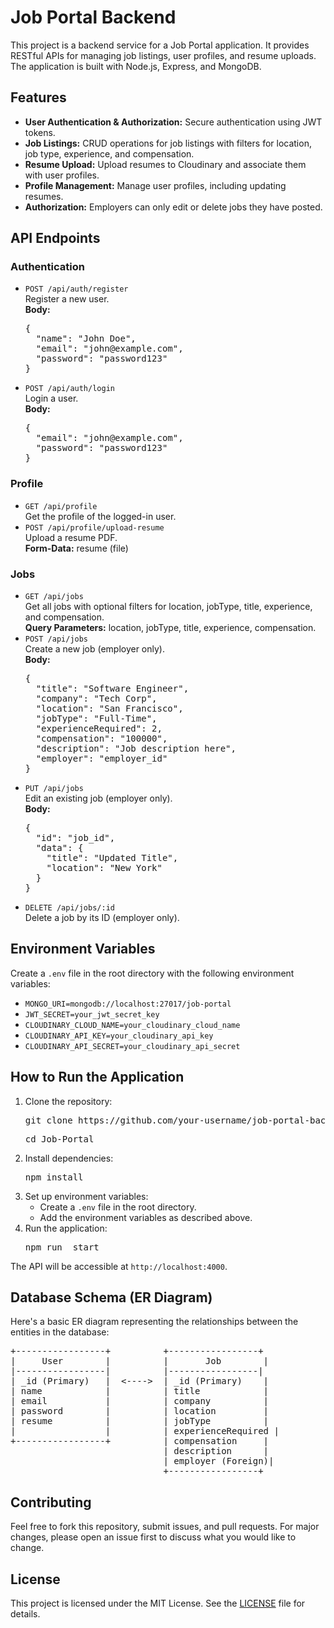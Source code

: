 <!DOCTYPE html>
<html lang="en">
<head>
    <meta charset="UTF-8">
    <meta name="viewport" content="width=device-width, initial-scale=1.0">
<!--     <title>Job Portal Backend - README</title> -->
</head>
<body>

<h1>Job Portal Backend</h1>
<p>This project is a backend service for a Job Portal application. It provides RESTful APIs for managing job listings, user profiles, and resume uploads. The application is built with Node.js, Express, and MongoDB.</p>

<h2>Features</h2>
<ul>
    <li><strong>User Authentication & Authorization:</strong> Secure authentication using JWT tokens.</li>
    <li><strong>Job Listings:</strong> CRUD operations for job listings with filters for location, job type, experience, and compensation.</li>
    <li><strong>Resume Upload:</strong> Upload resumes to Cloudinary and associate them with user profiles.</li>
    <li><strong>Profile Management:</strong> Manage user profiles, including updating resumes.</li>
    <li><strong>Authorization:</strong> Employers can only edit or delete jobs they have posted.</li>
</ul>

<h2>API Endpoints</h2>

<h3>Authentication</h3>
<ul>
    <li><code>POST /api/auth/register</code><br>
    Register a new user.<br>
    <strong>Body:</strong> 
    <pre>{
  "name": "John Doe",
  "email": "john@example.com",
  "password": "password123"
}</pre>
    </li>
    <li><code>POST /api/auth/login</code><br>
    Login a user.<br>
    <strong>Body:</strong> 
    <pre>{
  "email": "john@example.com",
  "password": "password123"
}</pre>
    </li>
</ul>

<h3>Profile</h3>
<ul>
    <li><code>GET /api/profile</code><br>
    Get the profile of the logged-in user.</li>
    <li><code>POST /api/profile/upload-resume</code><br>
    Upload a resume PDF.<br>
    <strong>Form-Data:</strong> resume (file)</li>
</ul>

<h3>Jobs</h3>
<ul>
    <li><code>GET /api/jobs</code><br>
    Get all jobs with optional filters for location, jobType, title, experience, and compensation.<br>
    <strong>Query Parameters:</strong> location, jobType, title, experience, compensation.</li>
    <li><code>POST /api/jobs</code><br>
    Create a new job (employer only).<br>
    <strong>Body:</strong> 
    <pre>{
  "title": "Software Engineer",
  "company": "Tech Corp",
  "location": "San Francisco",
  "jobType": "Full-Time",
  "experienceRequired": 2,
  "compensation": "100000",
  "description": "Job description here",
  "employer": "employer_id"
}</pre>
    </li>
    <li><code>PUT /api/jobs</code><br>
    Edit an existing job (employer only).<br>
    <strong>Body:</strong> 
    <pre>{
  "id": "job_id",
  "data": {
    "title": "Updated Title",
    "location": "New York"
  }
}</pre>
    </li>
    <li><code>DELETE /api/jobs/:id</code><br>
    Delete a job by its ID (employer only).</li>
</ul>

<h2>Environment Variables</h2>
<p>Create a <code>.env</code> file in the root directory with the following environment variables:</p>
<ul>
    <li><code>MONGO_URI=mongodb://localhost:27017/job-portal</code></li>
    <li><code>JWT_SECRET=your_jwt_secret_key</code></li>
    <li><code>CLOUDINARY_CLOUD_NAME=your_cloudinary_cloud_name</code></li>
    <li><code>CLOUDINARY_API_KEY=your_cloudinary_api_key</code></li>
    <li><code>CLOUDINARY_API_SECRET=your_cloudinary_api_secret</code></li>
</ul>

<h2>How to Run the Application</h2>
<ol>
    <li>Clone the repository:<br>
    <pre>git clone https://github.com/your-username/job-portal-backend.git</pre>
    <pre>cd Job-Portal</pre>
    </li>
    <li>Install dependencies:<br>
    <pre>npm install</pre>
    </li>
    <li>Set up environment variables:<br>
    <ul>
        <li>Create a <code>.env</code> file in the root directory.</li>
        <li>Add the environment variables as described above.</li>
    </ul>
    </li>
    <li>Run the application:<br>
    <pre>npm run  start</pre>
    </li>
</ol>

<p>The API will be accessible at <code>http://localhost:4000</code>.</p>

<h2>Database Schema (ER Diagram)</h2>
<p>Here's a basic ER diagram representing the relationships between the entities in the database:</p>
<pre>
+-----------------+          +-----------------+
|     User        |          |       Job        |
|-----------------|          |-----------------|
| _id (Primary)   |  <---->  | _id (Primary)    |
| name            |          | title            |
| email           |          | company          |
| password        |          | location         |
| resume          |          | jobType          |
|                 |          | experienceRequired |
+-----------------+          | compensation     |
                             | description      |
                             | employer (Foreign)|
                             +-----------------+
</pre>

<h2>Contributing</h2>
<p>Feel free to fork this repository, submit issues, and pull requests. For major changes, please open an issue first to discuss what you would like to change.</p>

<h2>License</h2>
<p>This project is licensed under the MIT License. See the <a href="LICENSE">LICENSE</a> file for details.</p>

</body>
</html>
